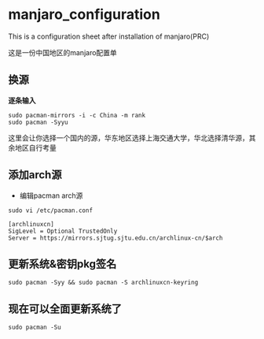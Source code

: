 # manjaro_configuration
This is a configuration sheet after installation of manjaro(PRC)

这是一份中国地区的manjaro配置单

## 换源
**逐条输入**
```
sudo pacman-mirrors -i -c China -m rank
sudo pacman -Syyu
```
这里会让你选择一个国内的源，华东地区选择上海交通大学，华北选择清华源，其余地区自行考量
##  添加arch源  
- 编辑pacman arch源

`sudo vi /etc/pacman.conf`
```
[archlinuxcn]
SigLevel = Optional TrustedOnly
Server = https://mirrors.sjtug.sjtu.edu.cn/archlinux-cn/$arch
```
## 更新系统&密钥pkg签名
`sudo pacman -Syy && sudo pacman -S archlinuxcn-keyring`

## 现在可以全面更新系统了 
`sudo pacman -Su`

